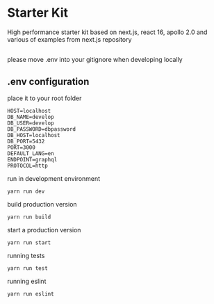 # Starter Kit

High performance starter kit based on next.js, react 16, apollo 2.0 and various of examples from next.js repository

## 

please move .env into your gitignore when developing locally

## .env configuration
place it to your root folder

```
HOST=localhost
DB_NAME=develop
DB_USER=develop
DB_PASSWORD=dbpassword
DB_HOST=localhost
DB_PORT=5432
PORT=3000
DEFAULT_LANG=en
ENDPOINT=graphql
PROTOCOL=http
```

run in development environment

`yarn run dev`

build production version

`yarn run build`

start a production version

`yarn run start`

running tests

`yarn run test`

running eslint

`yarn run eslint`
